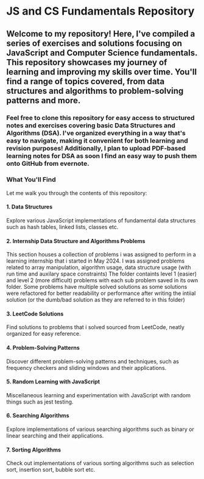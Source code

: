 # JS and CS Fundamentals Repository

## Welcome to my repository! Here, I've compiled a series of exercises and solutions focusing on JavaScript and Computer Science fundamentals. This repository showcases my journey of learning and improving my skills over time. You'll find a range of topics covered, from data structures and algorithms to problem-solving patterns and more.

### Feel free to clone this repository for easy access to structured notes and exercises covering basic Data Structures and Algorithms (DSA). I've organized everything in a way that's easy to navigate, making it convenient for both learning and revision purposes! Additionally, I plan to upload PDF-based learning notes for DSA as soon I find an easy way to push them onto GitHub from evernote.

### What You'll Find
Let me walk you through the contents of this repository:

#### 1. Data Structures
Explore various JavaScript implementations of fundamental data structures such as hash tables, linked lists, classes etc.

#### 2. Internship Data Structure and Algorithms Problems
This section houses a collection of problems i was assigned to perform in a learning internship that i started in May 2024. I was assigned problems related to array manipulation, algorithm usage, data structure usage (with run time and auxilary space constraints)
The folder containts level 1 (easier) and level 2 (more difficult) problems with each sub problem saved in its own folder. Some problems have multiple solved solutions as some solutions were refactored for better readability or performance after writing the intiial solution (or the dumb/bad solution as they are referred to in this folder)

#### 3. LeetCode Solutions
Find solutions to problems that i solved sourced from LeetCode, neatly organized for easy reference.

#### 4. Problem-Solving Patterns
Discover different problem-solving patterns and techniques, such as frequency checkers and sliding windows and their applications.

#### 5. Random Learning with JavaScript
Miscellaneous learning and experimentation with JavaScript with random things such as jest testing.

#### 6. Searching Algorithms
Explore implementations of various searching algorithms such as binary or linear searching and their applications.

#### 7. Sorting Algorithms
Check out implementations of various sorting algorithms such as selection sort, insertion sort, bubble sort etc.



